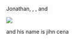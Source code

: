 <html>
  <p> Jonathan, , ,  and </p>
  <img src="https://i.redd.it/e40yugqugjn21.png">
</html>
<p> and his name is jihn cena</p>
